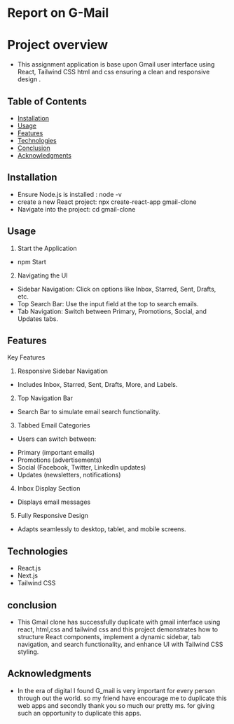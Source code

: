 # Report on G-Mail

# Project overview
- This assignment application  is base upon Gmail user interface using React, Tailwind CSS html and css ensuring a clean and responsive design . 

## Table of Contents
- [Installation](#installation)
- [Usage](#usage)
- [Features](#features)
- [Technologies](#technologies)
- [Conclusion](#Conclusion)
- [Acknowledgments](#acknowledgments)

## Installation
- Ensure Node.js is installed : node -v
- create a new React project: npx create-react-app gmail-clone
- Navigate into the project: cd gmail-clone

## Usage
1. Start the Application
- npm Start
2. Navigating the UI
- Sidebar Navigation: Click on options like Inbox, Starred, Sent, Drafts, etc.
- Top Search Bar: Use the input field at the top to search emails.
- Tab Navigation: Switch between Primary, Promotions, Social, and Updates tabs.

## Features
Key Features
1. Responsive Sidebar Navigation
- Includes Inbox, Starred, Sent, Drafts, More, and Labels.

2. Top Navigation Bar
- Search Bar to simulate email search functionality.

3. Tabbed Email Categories
* Users can switch between:
- Primary (important emails)
- Promotions (advertisements)
- Social (Facebook, Twitter, LinkedIn updates)
- Updates (newsletters, notifications)

4. Inbox Display Section
- Displays email messages 

5. Fully Responsive Design
- Adapts seamlessly to desktop, tablet, and mobile screens.

## Technologies
- React.js 
- Next.js 
- Tailwind CSS

## conclusion
- This Gmail clone has successfully duplicate with gmail interface using react, html,css and tailwind css and this project demonstrates how to structure React components, implement a dynamic sidebar, tab navigation, and search functionality, and enhance UI with Tailwind CSS styling.

## Acknowledgments
- In the era of digital I found G_mail is very important for every person through out the world. so my friend have encourage me to duplicate this web apps and secondly thank you so much our pretty ms. for giving such an opportunity to duplicate this apps.